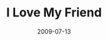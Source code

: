 ---
layout: media
category: media
series: "We Love Cincinnati"
title: "I Love My Friend"
date: 2009-07-13
description: "Alli Patterson talks about how relating to Jesus as a friend is essential to engaging in city-changing relationships."
video: "https://s3.amazonaws.com/crossroadsvideomessages/071209.mp4"
video-poster: "https://www.crossroads.net/uploadedfiles/Picture 3.png"
---